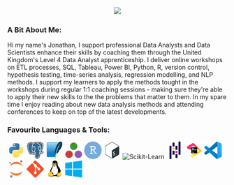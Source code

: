 <div align="center">
  <a href="https://www.linkedin.com/in/jonathanroberts93/">
    <img src="https://img.shields.io/badge/LinkedIn-blue?logo=linkedin&logoColor=white&style=for-the-badge"/>
  </a>
</div>

### A Bit About Me:

Hi my name's Jonathan, I support professional Data Analysts and Data Scientists enhance their skills by coaching them through the United Kingdom's Level 4 Data Analyst apprenticeship. I deliver online workshops on ETL processes, SQL, Tableau, Power BI, Python, R, version control, hypothesis testing, time-series analysis, regression modelling, and NLP methods. I support my learners to apply the methods tought in the workshops during regular 1:1 coaching sessions - making sure they're able to apply their new skills to the the problems that matter to them. In my spare time I enjoy reading about new data analysis methods and attending conferences to keep on top of the latest developments.

### Favourite Languages & Tools:
<div>
  <img src="https://github.com/devicons/devicon/blob/master/icons/python/python-original.svg" title="Python" alt="Python" width=40 height=40 />
  <img src="https://github.com/devicons/devicon/blob/master/icons/postgresql/postgresql-original.svg" title="PostgreSQL" alt="PostgreSQL" width=40 height=40 />
  <img src="https://github.com/devicons/devicon/blob/master/icons/sqlite/sqlite-original.svg" title="SQLite" alt="SQLite" width=40 height=40 />
  <img src="https://github.com/devicons/devicon/blob/master/icons/julia/julia-original.svg" title="Julia" alt="Julia" width=40 height=40 />
  <img src="https://github.com/devicons/devicon/blob/master/icons/rstudio/rstudio-original.svg" title="RStudio" alt="RStudio" width=40 height=40 />
  <img src="https://github.com/devicons/devicon/blob/master/icons/bash/bash-original.svg" title="Bash" alt="Bash" width=40 height=40 />
  <img src="https://upload.wikimedia.org/wikipedia/commons/0/05/Scikit_learn_logo_small.svg" title="Scikit-Learn" alt="Scikit-Learn" width=40 height=40 />
  <img src="https://github.com/devicons/devicon/blob/master/icons/pandas/pandas-original.svg" title="Pandas" alt="Pandas" width=40 height=40 />
  <img src="https://github.com/devicons/devicon/blob/master/icons/jetbrains/jetbrains-original.svg" title="JetBrains" alt="JetBrains" width=40 height=40 />
  <img src="https://github.com/devicons/devicon/blob/master/icons/vscode/vscode-original.svg" title="VSCode" alt="VSCode" width=40 height=40 />
  <img src="https://github.com/devicons/devicon/blob/master/icons/jupyter/jupyter-original.svg" title="Jupyter" alt="Jupyter" width=40 height=40 />
  <img src="https://github.com/devicons/devicon/blob/master/icons/git/git-original.svg" title="Git" alt="Git" width=40 height=40 />
  <img src="https://github.com/devicons/devicon/blob/master/icons/linux/linux-original.svg" title="Linux" alt="Linux" width=40 height=40 />
  <img src="https://github.com/devicons/devicon/blob/master/icons/windows8/windows8-original.svg" title="Windows" alt="Windows" width=40 height=40 />
</div>

<!--
**jwr42/jwr42** is a ✨ _special_ ✨ repository because its `README.md` (this file) appears on your GitHub profile.

Here are some ideas to get you started:

- 🔭 I’m currently working on ...
- 🌱 I’m currently learning ...
- 👯 I’m looking to collaborate on ...
- 🤔 I’m looking for help with ...
- 💬 Ask me about ...
- 📫 How to reach me: ...
- 😄 Pronouns: ...
- ⚡ Fun fact: ...
-->
